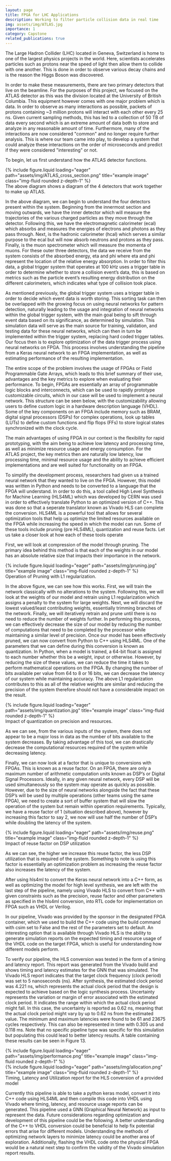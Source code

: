 ```yaml
---
layout: page
title: FPGA for LHC Applications
description: Working to filter particle collision data in real time
img: assets/img/ATLAS.jpg
importance: 1
category: Capstone
related_publications: true
---
```


The Large Hadron Collider (LHC) located in Geneva, Switzerland is home to one of the largest physics projects in the world. Here, scientists accelerates particles such as protons near the speed of light then allow them to collide with one another. This is done in order to observe various decay chains and is the reason the Higgs Boson was discovered. 

In order to make these measurements, there are two primary detectors that live on the beamline. For the purposes of this project, we focused on the ATLAS detector as this was the division located at the University of British Columbia. This equipment however comes with one major problem which is data. In order to observe as many interactions as possible, packets of protons containing ~3 million protons will interact with each other every 25 ns. Given current sampling methods, this has led to a collection of 50 TB of data every second which is an extreme amount of data both to store and analyze in any reasonable amount of time. Furthermore, many of the interactions are now considered "common" and no longer require further analysis. This is where our team came into play, to develop a system that could analyze these interactions on the order of microseconds and predict if they were considered "interesting" or not.

To begin, let us first understand how the ATLAS detector functions.

<div class="row">
    <div class="col-sm-6 mt-0 mt-md-0 align-self-center">
        {% include figure.liquid loading="eager" path="assets/img/ATLAS_cross_section.png" title="example image" class="img-fluid rounded z-depth-1" %}
    </div>
</div>
<div class="caption">
    The above diagram shows a diagram of the 4 detectors that work together to make up ATLAS.
</div>

In the above diagram, we can begin to understand the four detectors present within the system. Beginning from the innermost section and moving outwards, we have the inner detector which will measure the trajectories of the various charged particles as they move through the detector. Following this, we have the electromagnetic calorimeter (ecal) which absorbs and measures the energies of electrons and photons as they pass through. Next, is the hadronic calorimeter (hcal) which serves a similar purpose to the ecal but will now absorb neutrons and protons as they pass. Finally, is the muon spectrometer which will measure the momenta of muons. For these outer three detectors, the data we receive from the system consists of the absorbed energy, eta and phi where eta and phi represent the location of the relative energy absorption. In order to filter this data, a global trigger system that operates at 100 kHz uses a trigger table in order to determine whether to store a collision event’s data, this is based on metrics such as the particle event’s resulting energy distribution on the different calorimeters, which indicates what type of collision took place.

As mentioned previously, the global trigger system uses a trigger table in order to decide which event data is worth storing. This sorting task can then be overlapped with the growing focus on using neural networks for pattern detection, naturally leading to the usage and integration of neural networks within the global trigger system, with the main goal being to sift through event data based on its significance, as determined by simulation. This simulation data will serve as the main source for training, validation, and testing data for these neural networks, which can then in turn be implemented within the trigger system, replacing hard coded trigger tables. Our focus then is to explore optimization of the data trigger process using neural networks on FPGA. This process involves understanding the pipeline from a Keras neural network to an FPGA implementation, as well as estimating performance of the resulting implementation.

The entire scope of the problem involves the usage of FPGAs or Field Programmable Gate Arrays, which leads to this brief summary of their use, advantages and the key metrics to explore when evaluating their performance. To begin, FPGAs are essentially an array of
programmable logic blocks and interconnects, which can be used to rapidly prototype customizable circuits, which in our case will be used to implement a neural network. This structure can be seen below, with the customizability allowing users to define custom logic in a hardware description language (VHDL). Some of the key components on an FPGA include memory such as BRAM, digital signal processors (DSPs) for complex operations, look up tables (LUTs) to define custom functions and flip flops (FFs) to store logical states synchronized with the clock cycle.

The main advantages of using FPGA in our context is the flexibility for rapid prototyping, with the aim being to achieve low latency and processing time, as well as minimize resource usage and energy consumption. For the ATLAS project, the key metrics then are naturally low latency, low processing time, minimal resource usage and the ability to achieve efficient implementations and are well suited for functionality on an FPGA.

To simplify the development process, researchers had given us a trained neural network that they wanted to live on the FPGA. However, this model was written in Python and needs to be converted to a language that the FPGA will understand. In order to do this, a tool called High Level Synthesis for Machine Learning (HLS4ML) which was developed by CERN was used in order to effectively translate Python to an optimized version of C++. This was done so that a seperate translator known as Vivado HLS can complete the conversion. HLS4ML is a powerful tool that allows for several optimization tools that help us optimize the limited resources available on the FPGA while increasing the speed in which the model can run. Some of these tools include pruning (pre HLS4ML), quantization and reuse facts. Let us take a closer look at how each of these tools operate

First, we will look at compression of the model through pruning. The primary idea behind this method is that each of the weights in our model has an absolute relative size that impacts their importance in the network. 

<div class="row">
    <div class="col-sm mt-0 mt-md-0">
        {% include figure.liquid loading="eager" path="assets/img/pruning.jpg" title="example image" class="img-fluid rounded z-depth-1" %}
    </div>
</div>
<div class="caption">
    Operation of Pruning with L1 regularization.
</div>

In the above figure, we can see how this works. First, we will train the network classically with no alterations to the system. Following this, we will look at the weights of our model and retrain using L1 regularization which assigns a penalty to the system for large weights. Next, we will discard the lowest valued/least contributing weights, essentially trimming branches of the network. Finally, we will iteratively retrain and prune until there is no need to reduce the number of weights further. In performing this process, we can effectively decrease the size of our model by reducing the number of computations that need to be completed by the processor while maintaining a similar level of precision.
Once our model has been effectively pruned, we can now convert from Python to C++ using HLS4ML. One of the parameters that we can define during this conversion is known as quantization. In Python, when a model is trained, a 64-bit float is assigned to each number whether this be a weight, input or otherwise. However, by reducing the size of these values, we can reduce the time it takes to perform mathematical operations on the FPGA. By changing the number of bits available per value from 64 to 8 or 16 bits, we can decrease the latency of our system while maintaining accuracy. The above L1 regularization contributes to this as all of the relative weights are similar and reducing the precision of the system therefore should not have a considerable impact on the result. 

<div class="row">
    <div class="col-sm mt-0 mt-md-0">
        {% include figure.liquid loading="eager" path="assets/img/quantization.jpg" title="example image" class="img-fluid rounded z-depth-1" %}
    </div>
</div>
<div class="caption">
    Impact of quantization on precision and resources.
</div>

As we can see, from the various inputs of the system, there does not appear to be a major loss in data as the number of bits available to the system decreases. By taking advantage of this tool, we can drastically decrease the computational resources required of the system while decreasing latency.

Finally, we can now look at a factor that is unique to conversions with FPGAs. This is known as a reuse factor. On an FPGA, there are only a maximum number of arithmetic computation units known as DSP’s or Digital Signal Processors. Ideally, in any given neural network, every DSP will be used simultaneously so the system may operate as quickly as possible. However, due to the size of neural networks alongside the fact that these DSP’s will be used by multiple operations (other teams using the same FPGA), we need to create a sort of buffer system that will slow the operation of the system but remain within operation requirements. Typically, we have a reuse factor of 1 (situation described above), however by increasing this factor to say 2, we now will use half the number of DSP’s while doubling the latency of the system. 

<div class="row">
    <div class="col-sm mt-0 mt-md-0">
        {% include figure.liquid loading="eager" path="assets/img/reuse.png" title="example image" class="img-fluid rounded z-depth-1" %}
    </div>
</div>
<div class="caption">
    Impact of reuse factor on DSP utilization
</div>

As we can see, the higher we increase this reuse factor, the less DSP utilization that is required of the system. Something to note is using this factor is essentially an optimization problem as increasing the reuse factor also increases the latency of the system.

After using hls4ml to convert the Keras neural network into a C++ form, as well as optimizing the model for high level synthesis, we are left with the last step of the pipeline, namely using Vivado HLS to convert from C++ with given constraints such as the precision, reuse factor and other parameters as specified in the hls4ml conversion, into RTL code for implementation on FPGA such as VHDL or Verilog.

In our pipeline, Vivado was provided by the sponsor in the designated FPGA container, which we used to build the C++ code using the build command with csim set to False and the rest of the parameters set to default. An interesting option that is available through Vivado HLS is the ability to generate simulation reports on the expected timing and resource usage of the VHDL code on the target FPGA, which is useful for understanding how different models perform.

To verify our pipeline, the HLS conversion was tested in the form of a timing and latency report. This report was generated from the Vivado build and shows timing and latency estimates for the GNN that was simulated. The Vivado HLS report indicates that the target clock frequency (clock period) was set to 5 nanoseconds (ns). After synthesis, the estimated clock period was 4.221 ns, which represents the actual clock period that the design is expected to achieve based on the logic synthesis process. Uncertainty represents the variation or margin of error associated with the estimated clock period. It indicates the range within which the actual clock period might fall. In this case, the uncertainty is reported as 0.62 ns, meaning that the actual clock period might vary by up to 0.62 ns from the estimated value. The minimum and maximum latencies were found to be 61 and 23675 cycles respectively. This can also be represented in time with 0.305 us and 0.118 ms. Note that no specific pipeline type was specific for this simulation but populating this could lead to better latency results. A table containing these results can be seen in Figure 13.

<div class="row">
    <div class="col-sm-4 mt-0 mt-md-0">
        {% include figure.liquid loading="eager" path="assets/img/performance.png" title="example image" class="img-fluid rounded z-depth-1" %}
    </div>
    <div class="col-sm-8 mt-0 mt-md-0">
        {% include figure.liquid loading="eager" path="assets/img/allocation.png" title="example image" class="img-fluid rounded z-depth-1" %}
    </div>
</div>
<div class="caption">
    Timing, Latency and Utilization report for the HLS conversion of a provided model
</div>

Currently this pipeline is able to take a python keras model, convert it into C++ code using HLS4ML and then compile this code into VHDL using Vivado where timing, latency, and resource usage reports can be generated. This pipeline used a GNN (Graphical Neural Network) as input to represent the data. Future considerations regarding optimization and development of this pipeline could be the following. A better understanding of the C++ to VHDL conversion could be beneficial to help fix potential errors that arise for different models. Understanding the methods of optimizing network layers to minimize latency could be another area of exploration. Additionally, flashing the VHDL code onto the physical FPGA would be a natural next step to confirm the validity of the Vivado simulation report results.